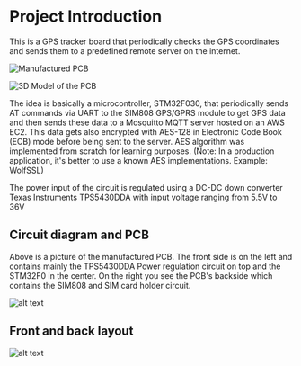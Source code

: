 # Project Introduction

This is a GPS tracker board that periodically checks the GPS coordinates and sends them to a predefined remote server on the internet.

![Manufactured PCB](https://github.com/mohamedboubaker/GPS-Tracker/blob/main/Media/PCB.JPG)

![3D Model of the PCB](https://github.com/mohamedboubaker/GPS-Tracker/blob/main/Media/3D_FrontAndBack.png)

The idea is basically a microcontroller, STM32F030, that periodically sends AT commands via UART to the SIM808 GPS/GPRS module to get GPS data and then sends these data to a Mosquitto MQTT server hosted on an AWS EC2. This data gets also encrypted with AES-128 in Electronic Code Book (ECB) mode before being sent to the server. AES algorithm was implemented from scratch for learning purposes. (Note: In a production application, it's better to use a known AES implementations. Example: WolfSSL)

The power input of the circuit is regulated using a DC-DC down converter Texas Instruments TPS5430DDA with input voltage ranging from 5.5V to 36V 

## Circuit diagram  and PCB
Above is a picture of the manufactured PCB. The front side is on the left and contains mainly the TPS5430DDA Power regulation circuit on top and the STM32F0 in the center. On the right you see the PCB's backside which contains the SIM808 and SIM card holder circuit.

![alt text](https://github.com/mohamedboubaker/GPS-Tracker/blob/main/Media/circuit_diagram.jpg)

## Front and back layout 
![alt text](https://github.com/mohamedboubaker/GPS-Tracker/blob/main/Media/Layout_FrontAndBack.png)

